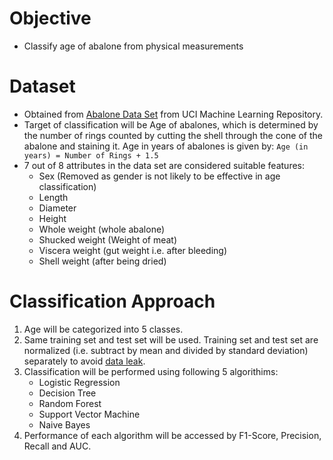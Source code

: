 # Objective
* Classify age of abalone from physical measurements

# Dataset
* Obtained from [Abalone Data Set](https://archive.ics.uci.edu/ml/datasets/Abalone) from UCI Machine Learning Repository.
* Target of classification will be Age of abalones, which is determined by the number of rings counted by cutting the shell through the cone of the abalone and staining it. Age in years of abalones is given by: `Age (in years) = Number of Rings + 1.5`
* 7 out of 8 attributes in the data set are considered suitable features:
    - Sex (Removed as gender is not likely to be effective in age classification)
    - Length
    - Diameter
    - Height
    - Whole weight (whole abalone)
    - Shucked weight (Weight of meat)
    - Viscera weight (gut weight i.e. after bleeding)
    - Shell weight (after being dried)

# Classification Approach
1. Age will be categorized into 5 classes. 
2. Same training set and test set will be used. Training set and test set are normalized (i.e. subtract by mean and divided by standard deviation) separately to avoid [data leak](https://scikit-learn.org/stable/modules/generated/sklearn.preprocessing.scale.html).
3. Classification will be performed using following 5 algorithims:
    - Logistic Regression
    - Decision Tree
    - Random Forest
    - Support Vector Machine
    - Naive Bayes
4. Performance of each algorithm will be accessed by F1-Score, Precision, Recall and AUC. 

